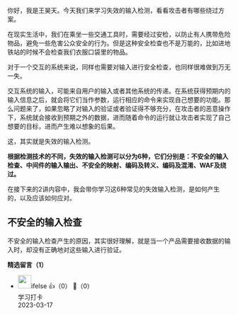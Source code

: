 你好，我是王昊天。今天我们来学习失效的输入检测，看看攻击者有哪些绕过方案。

在现实生活中，我们在乘坐一些交通工具时，需要经过安检，以防止有人携带危险物品，避免一些危害公众安全的行为。但是这种安全检查也不是万能的，比如进地铁站的时候不会检查我们衣服口袋里的物品。

对于一个交互的系统来说，同样也需要对输入进行安全检查，也同样很难做到万无一失。

交互系统的输入，可能来自用户的输入或者其他系统的传递。在系统获得预期内的输入信息之后，就会将它们当作参数，运行相应的命令来实现自己想要的功能。那么问题来了，如果忽略了对输入的验证或者验证得不够充分，在攻击者的恶意操作下，系统就会接收到预期之外的数据，进而随着命令的运行就让攻击者实现了自己想要的目标，进而产生难以想象的后果。

这，其实就是失效的输入检测。

**根据检测技术的不同，失效的输入检测可以分为6种，它们分别是：不安全的输入检查、中间件的输入输出、不安全的映射、编码及转义、编码及混淆、WAF及绕过。**

在接下来的2讲内容中，我会带你学习这6种常见的失效输入检测，是如何产生的，以及应该如何应对。

## 不安全的输入检查

不安全的输入检查产生的原因，其实很好理解，就是当一个产品需要接收数据的输入时，却没有正确地对这些输入进行验证。
<div><strong>精选留言（1）</strong></div><ul>
<li><img src="https://static001.geekbang.org/account/avatar/00/26/eb/d7/90391376.jpg" width="30px"><span>ifelse</span> 👍（0） 💬（0）<div>学习打卡</div>2023-03-17</li><br/>
</ul>